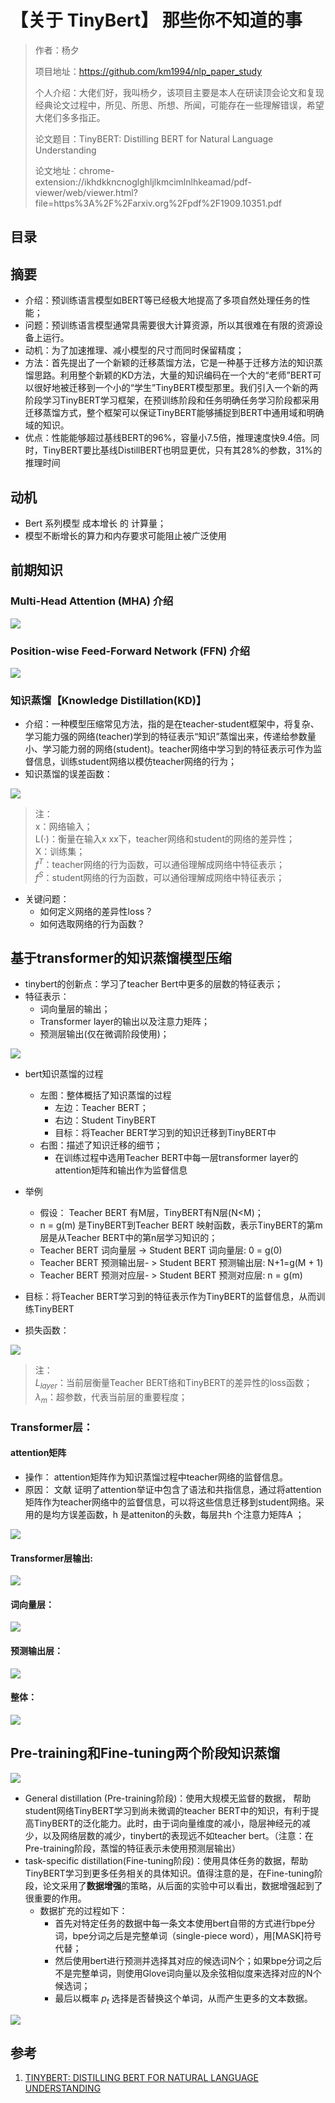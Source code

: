 # 【关于 TinyBert】 那些你不知道的事

> 作者：杨夕
> 
> 项目地址：https://github.com/km1994/nlp_paper_study
> 
> 个人介绍：大佬们好，我叫杨夕，该项目主要是本人在研读顶会论文和复现经典论文过程中，所见、所思、所想、所闻，可能存在一些理解错误，希望大佬们多多指正。
> 
> 论文题目：TinyBERT: Distilling BERT for Natural Language Understanding
> 
> 论文地址：chrome-extension://ikhdkkncnoglghljlkmcimlnlhkeamad/pdf-viewer/web/viewer.html?file=https%3A%2F%2Farxiv.org%2Fpdf%2F1909.10351.pdf

## 目录



## 摘要

- 介绍：预训练语言模型如BERT等已经极大地提高了多项自然处理任务的性能；
- 问题：预训练语言模型通常具需要很大计算资源，所以其很难在有限的资源设备上运行。
- 动机：为了加速推理、减小模型的尺寸而同时保留精度；
- 方法：首先提出了一个新颖的迁移蒸馏方法，它是一种基于迁移方法的知识蒸馏思路。利用整个新颖的KD方法，大量的知识编码在一个大的“老师”BERT可以很好地被迁移到一个小的“学生”TinyBERT模型那里。我们引入一个新的两阶段学习TinyBERT学习框架，在预训练阶段和任务明确任务学习阶段都采用迁移蒸馏方式，整个框架可以保证TinyBERT能够捕捉到BERT中通用域和明确域的知识。
- 优点：性能能够超过基线BERT的96%，容量小7.5倍，推理速度快9.4倍。同时，TinyBERT要比基线DistillBERT也明显更优，只有其28%的参数，31%的推理时间

## 动机

- Bert 系列模型 成本增长 的 计算量；
- 模型不断增长的算力和内存要求可能阻止被广泛使用

## 前期知识

### Multi-Head Attention (MHA)  介绍

![](img/20200927190511.png)

### Position-wise Feed-Forward Network (FFN) 介绍

![](img/20200927190613.png)

### 知识蒸馏【Knowledge Distillation(KD)】

- 介绍：一种模型压缩常见方法，指的是在teacher-student框架中，将复杂、学习能力强的网络(teacher)学到的特征表示“知识”蒸馏出来，传递给参数量小、学习能力弱的网络(student)。teacher网络中学习到的特征表示可作为监督信息，训练student网络以模仿teacher网络的行为；
- 知识蒸馏的误差函数：

![](img/20200927191001.png)

> 注：<br/>
> x：网络输入；<br/>
> L(·)：衡量在输入x xx下，teacher网络和student的网络的差异性；<br/>
> X：训练集；<br/>
> $f^T$：teacher网络的行为函数，可以通俗理解成网络中特征表示；<br/>
> $f^S$：student网络的行为函数，可以通俗理解成网络中特征表示；<br/>

- 关键问题：
  - 如何定义网络的差异性loss？
  - 如何选取网络的行为函数？

## 基于transformer的知识蒸馏模型压缩

- tinybert的创新点：学习了teacher Bert中更多的层数的特征表示；
- 特征表示：
  - 词向量层的输出；
  - Transformer layer的输出以及注意力矩阵；
  - 预测层输出(仅在微调阶段使用)；

![](img/20200927191946.png)

- bert知识蒸馏的过程
  - 左图：整体概括了知识蒸馏的过程
    - 左边：Teacher BERT；
    - 右边：Student TinyBERT
    - 目标：将Teacher BERT学习到的知识迁移到TinyBERT中
  - 右图：描述了知识迁移的细节；
    - 在训练过程中选用Teacher BERT中每一层transformer layer的attention矩阵和输出作为监督信息

- 举例
  - 假设： Teacher BERT 有M层，TinyBERT有N层(N<M)；
  - n = g(m) 是TinyBERT到Teacher BERT 映射函数，表示TinyBERT的第m层是从Teacher BERT中的第n层学习知识的；
  - Teacher BERT 词向量层 -> Student BERT 词向量层: 0 = g(0)
  - Teacher BERT 预测输出层- > Student BERT 预测输出层: N+1=g(M + 1)
  - Teacher BERT 预测对应层- > Student BERT 预测对应层: n = g(m)

- 目标：将Teacher BERT学习到的特征表示作为TinyBERT的监督信息，从而训练TinyBERT
- 损失函数：
  
![](img/20200927194101.png)

> 注：<br/>
> $L_{layer}$：当前层衡量Teacher BERT络和TinyBERT的差异性的loss函数；<br/>
> $λ_m$：超参数，代表当前层的重要程度；<br/>

### Transformer层：

#### attention矩阵

- 操作： attention矩阵作为知识蒸馏过程中teacher网络的监督信息。
- 原因： 文献 证明了attention举证中包含了语法和共指信息，通过将attention矩阵作为teacher网络中的监督信息，可以将这些信息迁移到student网络。采用的是均方误差函数，h 是atteniton的头数，每层共h 个注意力矩阵A ；

![](img/20200927194629.png)

#### Transformer层输出:

![](img/20200927194737.png)

#### 词向量层：

![](img/20200927194815.png)

#### 预测输出层：

![](img/20200927194927.png)

#### 整体：

![](img/20200927195206.png)

## Pre-training和Fine-tuning两个阶段知识蒸馏

![](img/20200927195319.png)

- General distillation (Pre-training阶段)：使用大规模无监督的数据， 帮助student网络TinyBERT学习到尚未微调的teacher BERT中的知识，有利于提高TinyBERT的泛化能力。此时，由于词向量维度的减小，隐层神经元的减少，以及网络层数的减少，tinybert的表现远不如teacher bert。（注意：在Pre-training阶段，蒸馏的特征表示未使用预测层输出）
- task-specific distillation(Fine-tuning阶段)：使用具体任务的数据，帮助TinyBERT学习到更多任务相关的具体知识。值得注意的是，在Fine-tuning阶段，论文采用了**数据增强**的策略，从后面的实验中可以看出，数据增强起到了很重要的作用。 
  - 数据扩充的过程如下：
    - 首先对特定任务的数据中每一条文本使用bert自带的方式进行bpe分词，bpe分词之后是完整单词（single-piece word），用[MASK]符号代替；
    - 然后使用bert进行预测并选择其对应的候选词N个；如果bpe分词之后不是完整单词，则使用Glove词向量以及余弦相似度来选择对应的N个候选词；
    - 最后以概率 $p_{t}$ 选择是否替换这个单词，从而产生更多的文本数据。

![](img/20200927195725.png)

## 参考

1. [TINYBERT: DISTILLING BERT FOR NATURAL LANGUAGE UNDERSTANDING](https://blog.csdn.net/ltochange/article/details/103115311)

